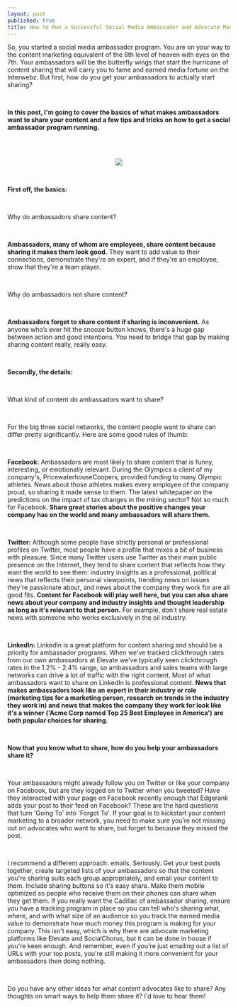 ```yaml
---
layout: post
published: true
title: How to Run a Successful Social Media Ambassador and Advocate Marketing Campaign
---
```

<p>So, you started a social media ambassador program. You are on your way to the content marketing equivalent of the 6th level of heaven with eyes on the 7th. Your ambassadors will be the butterfly wings that start the hurricane of content sharing that will carry you to fame and earned media fortune on the Interwebz. But first, how do you get your ambassadors to actually start sharing? </p>
<br />

<p><b>In this post, I&#39;m going to cover the basics of what makes ambassadors want to share your content and a few tips and tricks on how to get a social ambassador program running.</b> </p>
<br />
<!--break-->
<br />
<p style="text-align: center;"><img src="images/ambassador.png" /></p>
<br />



<p><b>First off, the basics:</b> </p>
<br />

<p>Why do ambassadors share content?  </p>
<br />

<p><b>Ambassadors, many of whom are employees, share content because sharing it makes them look good.</b> They want to add value to their connections, demonstrate they&#39;re an expert, and if they&#39;re an employee, show that they&#39;re a team player.</p>
<br />

<p>Why do ambassadors not share content?  </p>
<br />

<p><b>Ambassadors forget to share content if sharing is inconvenient.</b> As anyone who’s ever hit the snooze button knows, there&#39;s a huge gap between action and good intentions. You need to bridge that gap by making sharing content really, really easy.  </p>
<br />

<p><b>Secondly, the details: </b> </p>
<br />

<p>What kind of content do ambassadors want to share?</p>
<br />

<p>For the big three social networks, the content people want to share can differ pretty significantly. Here are some good rules of thumb: </p>
<br />

<p><b>Facebook:</b> Ambassadors are most likely to share content that is funny, interesting, or emotionally relevant. During the Olympics a client of my company&#39;s, PricewaterhouseCoopers, provided funding to many Olympic athletes. News about those athletes makes every employee of the company proud, so sharing it made sense to them. The latest whitepaper on the predictions on the impact of tax changes in the mining sector? Not so much for Facebook. <b>Share great stories about the positive changes your company has on the world and many ambassadors will share them.</b></p> 
<br />

<p><b>Twitter:</b> Although some people have strictly personal or professional profiles on Twitter, most people have a profile that mixes a bit of business with pleasure. Since many Twitter users use Twitter as their main public presence on the Internet, they tend to share content that reflects how they want the world to see them: industry insights as a professional, political news that reflects their personal viewpoints, trending news on issues they&#39;re passionate about, and news about the company they work for are all good fits. <b>Content for Facebook will play well here, but you can also share news about your company and industry insights and thought leadership as long as it&#39;s relevant to that person.</b> For example, don&#39;t share real estate news with someone who works exclusively in the oil industry. </p> 
<br />

<p><b>LinkedIn:</b> LinkedIn is a great platform for content sharing and should be a priority for ambassador programs. When we&#39;ve tracked clickthrough rates from our own ambassadors at Elevate we&#39;ve typically seen clickthrough rates in the 1.2&#37; - 2.4&#37; range, so ambassadors and sales teams with large networks can drive a lot of traffic with the right content. Most of what ambassadors want to share on LinkedIn is professional content. <b>News that makes ambassadors look like an expert in their industry or role (marketing tips for a marketing person, research on trends in the industry they work in) and news that makes the company they work for look like it&#39;s a winner (&#39;Acme Corp named Top 25 Best Employee in America&#39;) are both popular choices for sharing.</b> </p> 
<br />

<p><b>Now that you know what to share, how do you help your ambassadors share it? </b> </p>
<br />

<p>Your ambassadors might already follow you on Twitter or like your company on Facebook, but are they logged on to Twitter when you tweeted? Have they interacted with your page on Facebook recently enough that Edgerank adds your post to their feed on Facebook? These are the hard questions that turn &#39;Going To&#39; into &#39;Forgot To&#39;. If your goal is to kickstart your content marketing to a broader network, you need to make sure you’re not missing out on advocates who want to share, but forget to because they missed the post.  </p>
<br />

<p>I recommend a different approach: emails. Seriously. Get your best posts together, create targeted lists of your ambassadors so that the content you&#39;re sharing suits each group appropriately, and email your content to them. Include sharing buttons so it&#39;s easy share. Make them mobile optimized so people who receive them on their phones can share when they get them. If you really want the Cadillac of ambassador sharing, ensure you have a tracking program in place so you can tell who&#39;s sharing what, where, and with what size of an audience so you track the earned media value to demonstrate how much money this program is making for your company. This isn&#39;t easy, which is why there are advocate marketing platforms like Elevate and SocialChorus, but it can be done in house if you&#39;re keen enough. And remember, even if you&#39;re just emailing out a list of URLs with your top posts, you&#39;re still making it more convenient for your ambassadors then doing nothing.  </p>
<br />

<p>Do you have any other ideas for what content advocates like to share? Any thoughts on smart ways to help them share it? I&#39;d love to hear them!  </p>
<br />